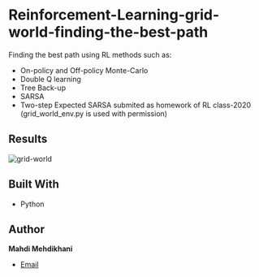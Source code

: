 # Reinforcement-Learning-grid-world-finding-the-best-path

Finding the best path using RL methods such as:
- On-policy and Off-policy Monte-Carlo
- Double Q learning
- Tree Back-up
- SARSA
- Two-step Expected SARSA
submited as homework of RL class-2020 (grid_world_env.py is used with permission)

## Results
![grid-world](/added-noise.png "grid-world")

## Built With

- Python


## Author

**Mahdi Mehdikhani**
- [Email](mailto:mahdi.mehdikhani@gmail.com?subject=Hi "Hi!")

